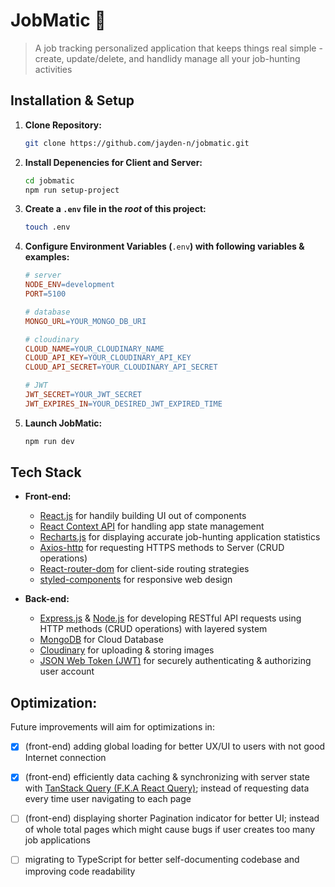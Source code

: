 # JobMatic 💼

> A job tracking personalized application that keeps things real simple - create, update/delete, and handlidy manage all your job-hunting activities

## Installation & Setup

1. **Clone Repository:**

    ```sh
    git clone https://github.com/jayden-n/jobmatic.git
    ```
    
1. **Install Depenencies for Client and Server:**
    
    ```sh
    cd jobmatic
    npm run setup-project
    ```

2. **Create a **`.env`** file in the ***root*** of this project:**
    
    ```sh
    touch .env
    ```

3. **Configure Environment Variables (**`.env`**) with following variables & examples:**
    
    ```makefile
    # server
    NODE_ENV=development
    PORT=5100
    
    # database
    MONGO_URL=YOUR_MONGO_DB_URI

    # cloudinary
    CLOUD_NAME=YOUR_CLOUDINARY_NAME
    CLOUD_API_KEY=YOUR_CLOUDINARY_API_KEY
    CLOUD_API_SECRET=YOUR_CLOUDINARY_API_SECRET

    # JWT
    JWT_SECRET=YOUR_JWT_SECRET
    JWT_EXPIRES_IN=YOUR_DESIRED_JWT_EXPIRED_TIME
    ```

4. **Launch JobMatic:**
    
    ```sh
    npm run dev
    ```


## Tech Stack

- **Front-end:**
  
    - [React.js](https://react.dev/) for handily building UI out of components
    - [React Context API](https://react.dev/reference/react/useContext) for handling app state management
    - [Recharts.js](https://recharts.org/en-US/) for displaying accurate job-hunting application statistics
    - [Axios-http](https://axios-http.com/docs/intro) for requesting HTTPS methods to Server (CRUD operations)
    - [React-router-dom](https://reactrouter.com/en/main) for client-side routing strategies
    - [styled-components](https://styled-components.com/) for responsive web design
 
- **Back-end:**
  
    - [Express.js](https://expressjs.com/) & [Node.js](https://nodejs.org/en) for developing RESTful API requests using HTTP methods (CRUD operations) with layered system
    - [MongoDB](https://www.mongodb.com/) for Cloud Database
    - [Cloudinary](https://cloudinary.com/) for uploading & storing images
    - [JSON Web Token (JWT)](https://jwt.io/) for securely authenticating & authorizing user account

## Optimization:

Future improvements will aim for optimizations in:

- [x] (front-end) adding global loading for better UX/UI to users with not good Internet connection

- [x] (front-end) efficiently data caching & synchronizing with server state with [TanStack Query (F.K.A React Query)](https://tanstack.com/query/latest); instead of requesting data every time user navigating to each page 
      
- [ ] (front-end) displaying shorter Pagination indicator for better UI; instead of whole total pages which might cause bugs if user creates too many job applications

- [ ] migrating to TypeScript for better self-documenting codebase and improving code readability
